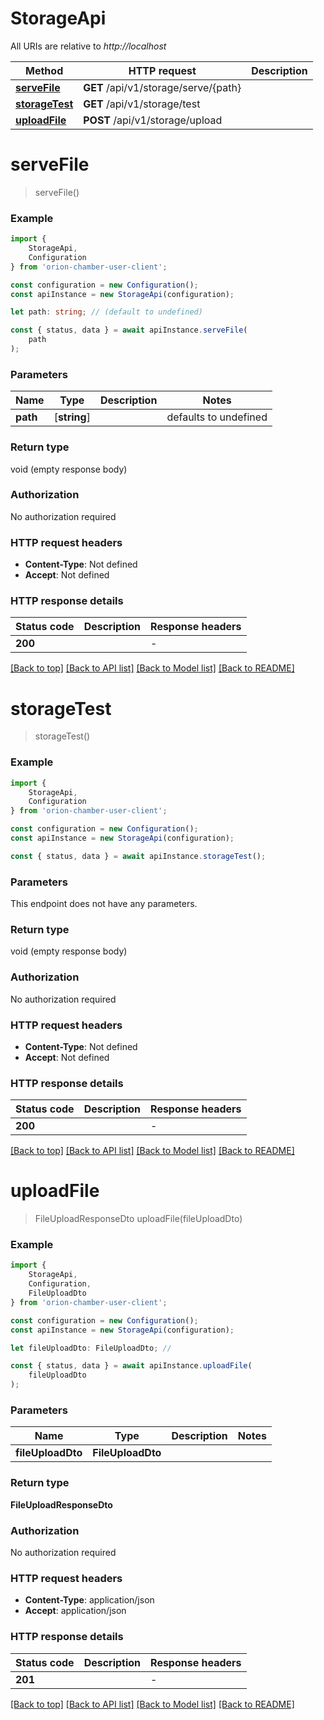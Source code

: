 # StorageApi

All URIs are relative to *http://localhost*

|Method | HTTP request | Description|
|------------- | ------------- | -------------|
|[**serveFile**](#servefile) | **GET** /api/v1/storage/serve/{path} | |
|[**storageTest**](#storagetest) | **GET** /api/v1/storage/test | |
|[**uploadFile**](#uploadfile) | **POST** /api/v1/storage/upload | |

# **serveFile**
> serveFile()


### Example

```typescript
import {
    StorageApi,
    Configuration
} from 'orion-chamber-user-client';

const configuration = new Configuration();
const apiInstance = new StorageApi(configuration);

let path: string; // (default to undefined)

const { status, data } = await apiInstance.serveFile(
    path
);
```

### Parameters

|Name | Type | Description  | Notes|
|------------- | ------------- | ------------- | -------------|
| **path** | [**string**] |  | defaults to undefined|


### Return type

void (empty response body)

### Authorization

No authorization required

### HTTP request headers

 - **Content-Type**: Not defined
 - **Accept**: Not defined


### HTTP response details
| Status code | Description | Response headers |
|-------------|-------------|------------------|
|**200** |  |  -  |

[[Back to top]](#) [[Back to API list]](../README.md#documentation-for-api-endpoints) [[Back to Model list]](../README.md#documentation-for-models) [[Back to README]](../README.md)

# **storageTest**
> storageTest()


### Example

```typescript
import {
    StorageApi,
    Configuration
} from 'orion-chamber-user-client';

const configuration = new Configuration();
const apiInstance = new StorageApi(configuration);

const { status, data } = await apiInstance.storageTest();
```

### Parameters
This endpoint does not have any parameters.


### Return type

void (empty response body)

### Authorization

No authorization required

### HTTP request headers

 - **Content-Type**: Not defined
 - **Accept**: Not defined


### HTTP response details
| Status code | Description | Response headers |
|-------------|-------------|------------------|
|**200** |  |  -  |

[[Back to top]](#) [[Back to API list]](../README.md#documentation-for-api-endpoints) [[Back to Model list]](../README.md#documentation-for-models) [[Back to README]](../README.md)

# **uploadFile**
> FileUploadResponseDto uploadFile(fileUploadDto)


### Example

```typescript
import {
    StorageApi,
    Configuration,
    FileUploadDto
} from 'orion-chamber-user-client';

const configuration = new Configuration();
const apiInstance = new StorageApi(configuration);

let fileUploadDto: FileUploadDto; //

const { status, data } = await apiInstance.uploadFile(
    fileUploadDto
);
```

### Parameters

|Name | Type | Description  | Notes|
|------------- | ------------- | ------------- | -------------|
| **fileUploadDto** | **FileUploadDto**|  | |


### Return type

**FileUploadResponseDto**

### Authorization

No authorization required

### HTTP request headers

 - **Content-Type**: application/json
 - **Accept**: application/json


### HTTP response details
| Status code | Description | Response headers |
|-------------|-------------|------------------|
|**201** |  |  -  |

[[Back to top]](#) [[Back to API list]](../README.md#documentation-for-api-endpoints) [[Back to Model list]](../README.md#documentation-for-models) [[Back to README]](../README.md)

